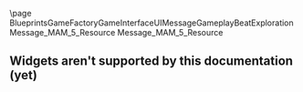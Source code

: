 \page BlueprintsGameFactoryGameInterfaceUIMessageGameplayBeatExplorationMessage_MAM_5_Resource Message_MAM_5_Resource
## Widgets aren't supported by this documentation (yet)
